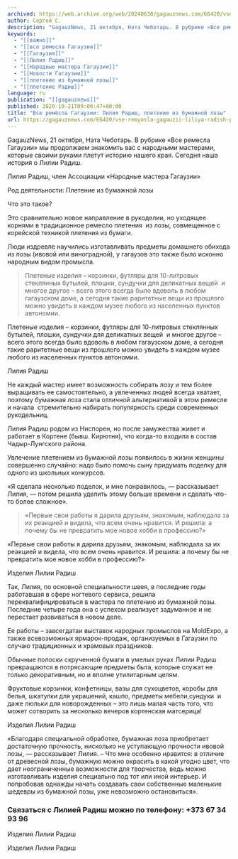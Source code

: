 ```yaml
---
archived: https://web.archive.org/web/20240630/gagauznews.com/66420/vse-remyosla-gagauzii-liliya-radish-pletenie-iz-bumazhnoj-lozy.html
author: Сергей С.
description: "GagauzNews, 21 октября, Ната Чеботарь. В рубрике «Все ремесла Гагаузии» мы продолжаем знакомить вас с народными мастерами, которые своими руками плетут историю нашего края. Сегодня наша история о Лилии Радиш. Лилия Радиш, член Ассоциации «Народные мастера Гагаузии» Род деятельности: Плетение из бумажной лозы Что это такое? Это сравнительно новое направление в рукоделии, но уходящее корнями в традиционное ремесло плетения  из лозы, совмещенное с корейской техникой плетения из бумаги. Люди издревле научились изготавливать предметы домашнего обихода из лозы (ивовой или виноградной), у гагаузов это также было исконно народным видом промысла. Плетеные изделия – корзинки, футляры для 10-литровых стеклянных бутылей, плошки, сундучки для деликатных […]"
keywords:
  - "[[важно]]"
  - "[[все ремесла Гагаузии]]"
  - "[[Гагаузия]]"
  - "[[Лилия Радиш]]"
  - "[[Народные мастера Гагаузии]]"
  - "[[Новости Гагаузии]]"
  - "[[плетение из бумажной лозы]]"
  - "[[плетение Радиш]]"
language: ru
publication: "[[gagauznews]]"
published: 2020-10-21T09:00:47+00:00
title: "Все ремёсла Гагаузии: Лилия Радиш, плетение из бумажной лозы"
url: https://gagauznews.com/66420/vse-remyosla-gagauzii-liliya-radish-pletenie-iz-bumazhnoj-lozy.html
---
```


GagauzNews, 21 октября, Ната Чеботарь. В рубрике «Все ремесла Гагаузии» мы продолжаем знакомить вас с народными мастерами, которые своими руками плетут историю нашего края. Сегодня наша история о Лилии Радиш.

Лилия Радиш, член Ассоциации «Народные мастера Гагаузии»

Род деятельности: Плетение из бумажной лозы

Что это такое?

Это сравнительно новое направление в рукоделии, но уходящее корнями в традиционное ремесло плетения  из лозы, совмещенное с корейской техникой плетения из бумаги.

Люди издревле научились изготавливать предметы домашнего обихода из лозы (ивовой или виноградной), у гагаузов это также было исконно народным видом промысла.

> Плетеные изделия – корзинки, футляры для 10-литровых стеклянных бутылей, плошки, сундучки для деликатных вещей  и многое другое – всего этого всегда было вдоволь в любом гагаузском доме, а сегодня такие раритетные вещи из прошлого можно увидеть в каждом музее любого из населенных пунктов автономии.

Плетеные изделия – корзинки, футляры для 10-литровых стеклянных бутылей, плошки, сундучки для деликатных вещей  и многое другое – всего этого всегда было вдоволь в любом гагаузском доме, а сегодня такие раритетные вещи из прошлого можно увидеть в каждом музее любого из населенных пунктов автономии.

Лилия Радиш

Не каждый мастер имеет возможность собирать лозу и тем более выращивать ее самостоятельно, а увлеченных людей всегда хватает, поэтому бумажная лоза стала отличной альтернативой в этом ремесле и начала  стремительно набирать популярность среди современных рукодельниц.

Лилия Радиш родом из Ниспорен, но после замужества живет и работает в Кортене (бывш. Кирютня), что когда-то входила в состав Чадыр-Лунгского района.

Увлечение плетением из бумажной лозы появилось в жизни женщины совершенно случайно: надо было помочь сыну придумать поделку для одного из школьных конкурсов.

«Я сделала несколько поделок, и мне понравилось, — рассказывает Лилия, — потом решила уделить этому больше времени и сделать что-то более сложное».

> «Первые свои работы я дарила друзьям, знакомым, наблюдала за их реакцией и видела, что всем очень нравится. И решила: а почему бы не превратить мое новое хобби в профессию?»

«Первые свои работы я дарила друзьям, знакомым, наблюдала за их реакцией и видела, что всем очень нравится. И решила: а почему бы не превратить мое новое хобби в профессию?»

Изделия Лилии Радиш

Так, Лилия, по основной специальности швея, в последние годы работавшая в сфере ногтевого сервиса, решила переквалифицироваться в мастера по плетению из бумажной лозы. Последние четыре года она с успехом реализует задуманное и не перестает развиваться в новом деле.

Ее работы – завсегдатаи выставок народных промыслов на MoldExpo, а также всевозможных ярмарок-продаж, организуемых в Гагаузии по случаю традиционных и храмовых праздников.

Обычные полоски скрученной бумаги в умелых руках Лилии Радиш превращаются в потрясающие предметы быта, которые служат не только декоративным, но и вполне утилитарным целям.

Фруктовые корзинки, конфетницы, вазы для сухоцветов, коробы для белья, шкатулки для украшений, кашпо, предметы мебели,сундуки  и даже люльки для новорожденных – это лишь малая часть того, что может сотворить за несколько вечеров кортенская матсерица!

Изделия Лилии Радиш

«Благодаря специальной обработке, бумажная лоза приобретает достаточную прочность, нисколько не уступающую прочности ивовой лозы, — рассказывает Лилия. – Что мне особенно нравится: в отличие от древесной лозы, бумажную можно окрасить в какой угодно цвет, что дает неограниченные возможности для творчества, ведь можно изготавливать изделия специально под тот или иной интерьер. И попробовав однажды начать создавать свои собственные маленькие шедевры из бумажной лозы, уже невозможно остановиться».

### Связаться с Лилией Радиш можно по телефону: +373 67 34 93 96

Изделия Лилии Радиш

Изделия Лилии Радиш